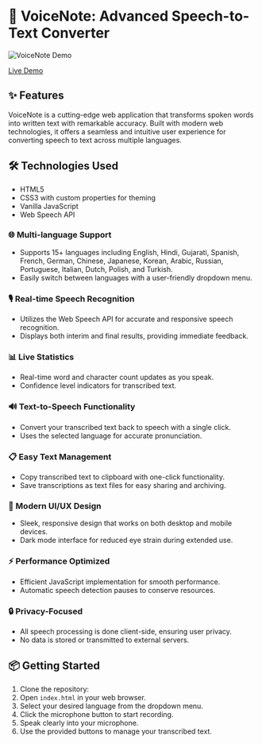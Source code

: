 # 🚀 VoiceNote: Advanced Speech-to-Text Converter

![VoiceNote Demo](insert_demo_image_url_here)

[Live Demo](insert_live_demo_url_here)

## ✨ Features

VoiceNote is a cutting-edge web application that transforms spoken words into written text with remarkable accuracy. Built with modern web technologies, it offers a seamless and intuitive user experience for converting speech to text across multiple languages.

##  🛠️ Technologies Used

- HTML5
- CSS3 with custom properties for theming
- Vanilla JavaScript
- Web Speech API
  
### 🌐 Multi-language Support
- Supports 15+ languages including English, Hindi, Gujarati, Spanish, French, German, Chinese, Japanese, Korean, Arabic, Russian, Portuguese, Italian, Dutch, Polish, and Turkish.
- Easily switch between languages with a user-friendly dropdown menu.

### 🎙️ Real-time Speech Recognition
- Utilizes the Web Speech API for accurate and responsive speech recognition.
- Displays both interim and final results, providing immediate feedback.

### 📊 Live Statistics
- Real-time word and character count updates as you speak.
- Confidence level indicators for transcribed text.

### 🔊 Text-to-Speech Functionality
- Convert your transcribed text back to speech with a single click.
- Uses the selected language for accurate pronunciation.

### 📋 Easy Text Management
- Copy transcribed text to clipboard with one-click functionality.
- Save transcriptions as text files for easy sharing and archiving.

### 🎨 Modern UI/UX Design
- Sleek, responsive design that works on both desktop and mobile devices.
- Dark mode interface for reduced eye strain during extended use.

### ⚡ Performance Optimized
- Efficient JavaScript implementation for smooth performance.
- Automatic speech detection pauses to conserve resources.

### 🔒 Privacy-Focused
- All speech processing is done client-side, ensuring user privacy.
- No data is stored or transmitted to external servers.

## 📦 Getting Started

1. Clone the repository:
2. Open `index.html` in your web browser.
3. Select your desired language from the dropdown menu.
4. Click the microphone button to start recording.
5. Speak clearly into your microphone.
6. Use the provided buttons to manage your transcribed text.
